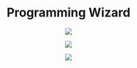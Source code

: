 <h1 align="center">
    Programming Wizard
</h1>
<p align="center">
  <a href="https://github.com/hoatudo/"><img src="https://readme-typing-svg.herokuapp.com/?lines=Full-stack%20developer;Experienced%20Discord%20Bot%20Dev;A%20Lot%20of%20coding%20experience;Always%20learning%20new%20things&font=Fira%20Code&center=true&width=440&height=45&color=ffffff&vCenter=true&size=22"></a>
</p>
<p align="center">
  <a href="https://frazix.tk">
    <img src="https://skillicons.dev/icons?i=html,css,js,nodejs&perline=8" />
  </a>
</p>
<p align="center">
<a href="https://github.com/hoatudo/">
        <img src="https://github-readme-stats.vercel.app/api/top-langs/?username=hoatudo&theme=github_dark&langs_count=8&layout=compact&bg_color=0d1117&title_color=ffffff&text_color=ffffff" />
  </a>
</p>

<!-- Variables -->
[mainClolor]: fe3960

